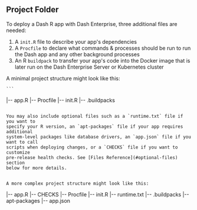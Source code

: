 ## Project Folder

To deploy a Dash R app with Dash Enterprise, three additional files are needed:

1. A `init.R` file to describe your app's dependencies
2. A `Procfile` to declare what commands & processes should be run to run the Dash 
    app and any other background processes 
3. An R `buildpack` to transfer your app's code into the Docker image that is later
    run on the Dash Enterprise Server or Kubernetes cluster

A minimal project structure might look like this:

    ```
|-- app.R
|-- Procfile
|-- init.R
|-- .buildpacks
```

You may also include optional files such as a `runtime.txt` file if you want to 
specify your R version, an `apt-packages` file if your app requires additional 
system-level packages like database drivers, an `app.json` file if you want to call 
scripts when deploying changes, or a `CHECKS` file if you want to customize 
pre-release health checks. See [Files Reference](#optional-files) section
below for more details.


A more complex project structure might look like this:
```
|-- app.R
|-- CHECKS
|-- Procfile
|-- init.R
|-- runtime.txt
|-- .buildpacks
|-- apt-packages
|-- app.json
```
